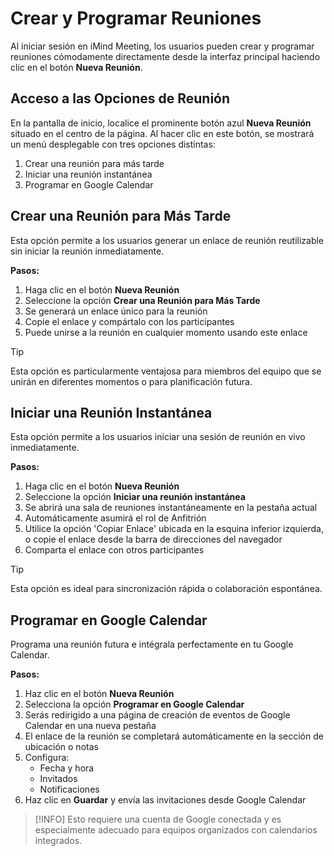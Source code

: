 # Crear y Programar Reuniones

Al iniciar sesión en iMind Meeting, los usuarios pueden crear y programar reuniones cómodamente directamente desde la interfaz principal haciendo clic en el botón **Nueva Reunión**.

## Acceso a las Opciones de Reunión

En la pantalla de inicio, localice el prominente botón azul **Nueva Reunión** situado en el centro de la página. Al hacer clic en este botón, se mostrará un menú desplegable con tres opciones distintas:

1. Crear una reunión para más tarde
2. Iniciar una reunión instantánea
3. Programar en Google Calendar

## Crear una Reunión para Más Tarde

Esta opción permite a los usuarios generar un enlace de reunión reutilizable sin iniciar la reunión inmediatamente.

**Pasos:**

1. Haga clic en el botón **Nueva Reunión**
2. Seleccione la opción **Crear una Reunión para Más Tarde**
3. Se generará un enlace único para la reunión
4. Copie el enlace y compártalo con los participantes
5. Puede unirse a la reunión en cualquier momento usando este enlace

> [!TIP]
> Esta opción es particularmente ventajosa para miembros del equipo que se unirán en diferentes momentos o para planificación futura.

## Iniciar una Reunión Instantánea

Esta opción permite a los usuarios iniciar una sesión de reunión en vivo inmediatamente.

**Pasos:**

1. Haga clic en el botón **Nueva Reunión**
2. Seleccione la opción **Iniciar una reunión instantánea**
3. Se abrirá una sala de reuniones instantáneamente en la pestaña actual
4. Automáticamente asumirá el rol de Anfitrión
5. Utilice la opción \'Copiar Enlace\' ubicada en la esquina inferior izquierda, o copie el enlace desde la barra de direcciones del navegador
6. Comparta el enlace con otros participantes

> [!TIP]
> Esta opción es ideal para sincronización rápida o colaboración espontánea.

## Programar en Google Calendar

Programa una reunión futura e intégrala perfectamente en tu Google Calendar.

**Pasos:**

1. Haz clic en el botón **Nueva Reunión**
2. Selecciona la opción **Programar en Google Calendar**
3. Serás redirigido a una página de creación de eventos de Google Calendar en una nueva pestaña
4. El enlace de la reunión se completará automáticamente en la sección de ubicación o notas
5. Configura:
   - Fecha y hora
   - Invitados
   - Notificaciones
6. Haz clic en **Guardar** y envía las invitaciones desde Google Calendar

> [!INFO]
> Esto requiere una cuenta de Google conectada y es especialmente adecuado para equipos organizados con calendarios integrados.
